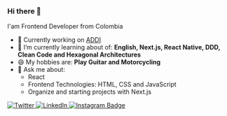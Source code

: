 ### Hi there 👋

I'am Frontend Developer from Colombia

- 🔭 Currently working on <a href="https://addi.com" target="_blank">ADDI</a>
- 🌱 I’m currently learning about of: __English, Next.js, React Native, DDD, Clean Code and Hexagonal Architectures__
- 😄 My hobbies are: __Play Guitar and Motorcycling__
- 💬 Ask me about: 
  - React
  - Frontend Technologies: HTML, CSS and JavaScript
  - Organize and starting projects with Next.js

<div align="left">  
  <a href="https://twitter.com/arnoldrmusic">
    <img
      src="https://img.shields.io/twitter/follow/arnoldrmusic?label=Twitter&logo=twitter&style=flat-square&color=1da1f2&logoColor=ffffff"
      alt="Twitter"
    />
  </a>
  
  <a href="https://www.linkedin.com/in/restrepoarnold/">
    <img
      src="https://img.shields.io/static/v1?logo=linkedin&style=flat-square&color=0072b1&label=LinkedIn&message=%E2%98%86"
      alt="LinkedIn"
    />
  </a>
  
  <a href="https://www.instagram.com/arnoldrestrepomusic/" target="_blank">
    <img src="https://img.shields.io/static/v1?logo=instagram&logoColor=fff&style=flat-square&color=0072b1&label=Instagram&message=%E2%98%86" alt="Instagram Badge" />
  </a>
  
</div>
